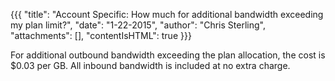 {{{
  "title": "Account Specific: How much for additional bandwidth exceeding my plan limit?",
  "date": "1-22-2015",
  "author": "Chris Sterling",
  "attachments": [],
  "contentIsHTML": true
}}}

<p>For additional outbound bandwidth exceeding the plan allocation, the cost is $0.03 per GB. All inbound bandwidth is included at no extra charge.</p>
